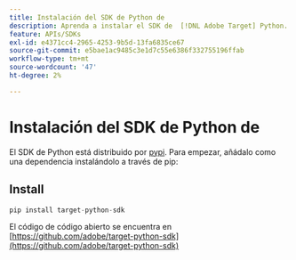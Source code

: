 ```yaml
---
title: Instalación del SDK de Python de
description: Aprenda a instalar el SDK de  [!DNL Adobe Target] Python.
feature: APIs/SDKs
exl-id: e4371cc4-2965-4253-9b5d-13fa6835ce67
source-git-commit: e5bae1ac9485c3e1d7c55e6386f332755196ffab
workflow-type: tm+mt
source-wordcount: '47'
ht-degree: 2%

---
```


# Instalación del SDK de Python de

El SDK de Python está distribuido por [pypi](https://pypi.org/project/target-python-sdk). Para empezar, añádalo como una dependencia instalándolo a través de pip:

## Install

```python {line-numbers="true"}
pip install target-python-sdk
```

El código de código abierto se encuentra en [https://github.com/adobe/target-python-sdk](https://github.com/adobe/target-python-sdk)

